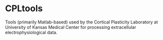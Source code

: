 # CPLtools
Tools (primarily Matlab-based) used by the Cortical Plasticity Laboratory at University of Kansas Medical Center for processing extracellular electrophysiological data.

